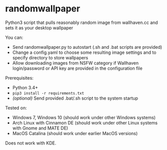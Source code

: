 # randomwallpaper
Python3 script that pulls reasonably random image from wallhaven.cc and sets it as your desktop wallpaper

You can:
* Send randomwallpaper.py to autostart (.sh and .bat scripts are provided)
* Change a config.yaml to choose some resulting image settings and to specify directory to store wallpapers
* Allow downloading images from NSFW category if Wallhaven login/password or API key are provided in the configuration file

Prerequisites:
* Python 3.4+
* `pip3 install -r requirements.txt`
* _(optional)_ Send provided .bat/.sh script to the system startup

Tested on:
* Windows 7, Windows 10 (should work under other Windows systems)
* Arch Linux with Cinnamon DE (should work under other Linux systems with Gnome and MATE DE)
* MacOS Catalina (should work under earlier MacOS versions)

Does not work with KDE.
